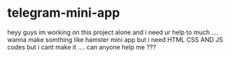 # telegram-mini-app
heyy guys im working on this project alone and i need ur help to much .... wanna make somthing like hamster mini app but i need HTML CSS AND JS codes but i cant make it .... can anyone help me ???
